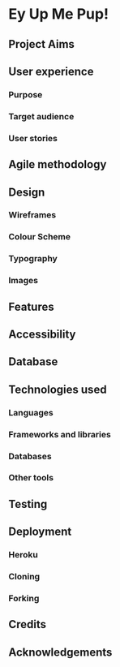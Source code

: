 # Ey Up Me Pup!

## Project Aims

## User experience
### Purpose
### Target audience
### User stories

## Agile methodology

## Design
### Wireframes
### Colour Scheme
### Typography
### Images

## Features

## Accessibility

## Database

## Technologies used
### Languages
### Frameworks and libraries
### Databases
### Other tools

## Testing

## Deployment
### Heroku
### Cloning
### Forking

## Credits

## Acknowledgements